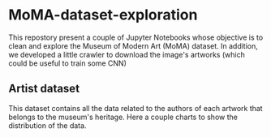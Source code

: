 # MoMA-dataset-exploration

This repostory present a couple of Jupyter Notebooks whose objective is to clean and explore the Museum of Modern Art (MoMA) dataset. In addition, we developed a little crawler to download the image's artworks (which could be useful to train some CNN)


## Artist dataset

This dataset contains all the data related to the authors of each artwork that belongs to the museum's heritage.
Here a couple charts to show the distribution of the data.

